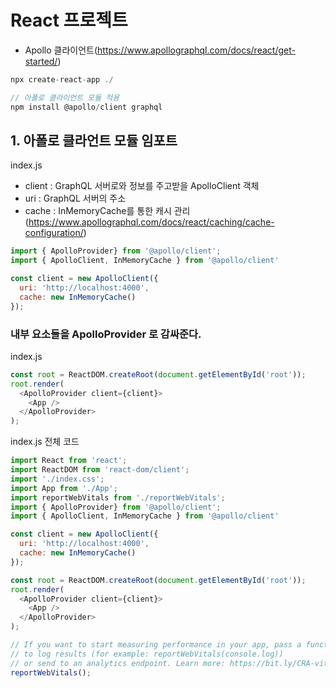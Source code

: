 # React 프로젝트
- Apollo 클라이언트(https://www.apollographql.com/docs/react/get-started/)
```js
npx create-react-app ./

// 아폴로 클라이언트 모듈 적용
npm install @apollo/client graphql
```

## 1. 아폴로 클라언트 모듈 임포트

index.js

- client : 	GraphQL 서버로와 정보를 주고받을 ApolloClient 객체
- uri : 	GraphQL 서버의 주소
- cache	: InMemoryCache를 통한 캐시 관리(https://www.apollographql.com/docs/react/caching/cache-configuration/)

```js
import { ApolloProvider} from '@apollo/client';
import { ApolloClient, InMemoryCache } from '@apollo/client'

const client = new ApolloClient({
  uri: 'http://localhost:4000',
  cache: new InMemoryCache()
});

```
### 내부 요소들을 ApolloProvider 로 감싸준다.
index.js

```js
const root = ReactDOM.createRoot(document.getElementById('root'));
root.render(
  <ApolloProvider client={client}>
    <App />
  </ApolloProvider>
);
```

index.js 전체 코드
```js
import React from 'react';
import ReactDOM from 'react-dom/client';
import './index.css';
import App from './App';
import reportWebVitals from './reportWebVitals';
import { ApolloProvider} from '@apollo/client';
import { ApolloClient, InMemoryCache } from '@apollo/client'

const client = new ApolloClient({
  uri: 'http://localhost:4000',
  cache: new InMemoryCache()
});

const root = ReactDOM.createRoot(document.getElementById('root'));
root.render(
  <ApolloProvider client={client}>
    <App />
  </ApolloProvider>
);

// If you want to start measuring performance in your app, pass a function
// to log results (for example: reportWebVitals(console.log))
// or send to an analytics endpoint. Learn more: https://bit.ly/CRA-vitals
reportWebVitals();

```
